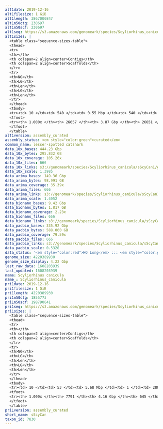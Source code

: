 ```yaml
---
alt1date: 2019-12-16
alt1filesize: 1 GiB
alt1length: 3867000847
alt1n50ctg: 230697
alt1n50scf: 230697
alt1seq: https://s3.amazonaws.com/genomeark/species/Scyliorhinus_canicula/sScyCan1/assembly_curated/sScyCan1.alt.cur.20191216.fasta.gz
alt1sizes: |
  <table class="sequence-sizes-table">
  <thead>
  <tr>
  <th></th>
  <th colspan=2 align=center>Contigs</th>
  <th colspan=2 align=center>Scaffolds</th>
  </tr>
  <tr>
  <th>NG</th>
  <th>LG</th>
  <th>Len</th>
  <th>LG</th>
  <th>Len</th>
  </tr>
  </thead>
  <tbody>
  <tr><td> 10 </td><td> 540 </td><td> 0.55 Mbp </td><td> 540 </td><td> 0.55 Mbp </td></tr>  <tr><td> 20 </td><td> 1337 </td><td> 435.80 Kbp </td><td> 1337 </td><td> 435.80 Kbp </td></tr>  <tr><td> 30 </td><td> 2336 </td><td> 346.05 Kbp </td><td> 2336 </td><td> 346.05 Kbp </td></tr>  <tr><td> 40 </td><td> 3578 </td><td> 281.14 Kbp </td><td> 3578 </td><td> 281.14 Kbp </td></tr>  <tr style="background-color:#cccccc;"><td> 50 </td><td> 5101 </td><td> 230.70 Kbp </td><td> 5101 </td><td> 230.70 Kbp </td></tr>  <tr><td> 60 </td><td> 6967 </td><td> 185.10 Kbp </td><td> 6967 </td><td> 185.10 Kbp </td></tr>  <tr><td> 70 </td><td> 9313 </td><td> 146.54 Kbp </td><td> 9313 </td><td> 146.54 Kbp </td></tr>  <tr><td> 80 </td><td> 12349 </td><td> 110.55 Kbp </td><td> 12349 </td><td> 110.55 Kbp </td></tr>  <tr><td> 90 </td><td> 16635 </td><td> 71.73 Kbp </td><td> 16635 </td><td> 71.73 Kbp </td></tr>  <tr><td> 100 </td><td> 26656 </td><td> 115  bp </td><td> 26650 </td><td> 115  bp </td></tr>  </tbody>
  <tfoot>
  <tr><th> 1.000x </th><th> 26657 </th><th> 3.87 Gbp </th><th> 26651 </th><th> 3.87 Gbp </th></tr>
  </tfoot>
  </table>
alt1version: assembly_curated
assembly_status: <em style="color:green">curated</em>
common_name: lesser-spotted catshark
data_10x_bases: 444.23 Gbp
data_10x_bytes: 295.832 GB
data_10x_coverage: 105.26x
data_10x_files: 666
data_10x_links: s3://genomeark/species/Scyliorhinus_canicula/sScyCan1/genomic_data/10x/<br>
data_10x_scale: 1.3985
data_arima_bases: 149.36 Gbp
data_arima_bytes: 98.991 GB
data_arima_coverage: 35.39x
data_arima_files: 666
data_arima_links: s3://genomeark/species/Scyliorhinus_canicula/sScyCan1/genomic_data/arima/<br>
data_arima_scale: 1.4052
data_bionano_bases: 9.42 Gbp
data_bionano_bytes: 1.817 GB
data_bionano_coverage: 2.23x
data_bionano_files: 666
data_bionano_links: s3://genomeark/species/Scyliorhinus_canicula/sScyCan1/genomic_data/bionano/<br>
data_pacbio_bases: 335.92 Gbp
data_pacbio_bytes: 588.060 GB
data_pacbio_coverage: 79.59x
data_pacbio_files: 666
data_pacbio_links: s3://genomeark/species/Scyliorhinus_canicula/sScyCan1/genomic_data/pacbio/<br>
data_pacbio_scale: 0.5320
data_status: '<em style="color:red">HQ Long</em> ::: <em style="color:green">Long</em> ::: <em style="color:green">Short</em> ::: <em style="color:green">Phasing</em> ::: <em style="color:green">Scaffolding</em>'
genome_size: 4220389930
genome_size_display: 4.22 Gbp
last_raw_data: 1608203939
last_updated: 1608203939
name: Scyliorhinus canicula
name_: Scyliorhinus_canicula
pri1date: 2019-12-16
pri1filesize: 1 GiB
pri1length: 4220389930
pri1n50ctg: 1855773
pri1n50scf: 198790641
pri1seq: https://s3.amazonaws.com/genomeark/species/Scyliorhinus_canicula/sScyCan1/assembly_curated/sScyCan1.pri.cur.20191216.fasta.gz
pri1sizes: |
  <table class="sequence-sizes-table">
  <thead>
  <tr>
  <th></th>
  <th colspan=2 align=center>Contigs</th>
  <th colspan=2 align=center>Scaffolds</th>
  </tr>
  <tr>
  <th>NG</th>
  <th>LG</th>
  <th>Len</th>
  <th>LG</th>
  <th>Len</th>
  </tr>
  </thead>
  <tbody>
  <tr><td> 10 </td><td> 53 </td><td> 5.68 Mbp </td><td> 1 </td><td> 289.50 Mbp </td></tr>  <tr><td> 20 </td><td> 144 </td><td> 3.89 Mbp </td><td> 2 </td><td> 277.25 Mbp </td></tr>  <tr><td> 30 </td><td> 263 </td><td> 3.10 Mbp </td><td> 4 </td><td> 233.86 Mbp </td></tr>  <tr><td> 40 </td><td> 417 </td><td> 2.39 Mbp </td><td> 6 </td><td> 211.67 Mbp </td></tr>  <tr style="background-color:#cccccc;"><td> 50 </td><td> 615 </td><td style="background-color:#88ff88;"> 1.86 Mbp </td><td> 8 </td><td style="background-color:#88ff88;"> 198.79 Mbp </td></tr>  <tr><td> 60 </td><td> 875 </td><td> 1.38 Mbp </td><td> 10 </td><td> 169.80 Mbp </td></tr>  <tr><td> 70 </td><td> 1239 </td><td> 0.95 Mbp </td><td> 13 </td><td> 160.85 Mbp </td></tr>  <tr><td> 80 </td><td> 1804 </td><td> 0.57 Mbp </td><td> 16 </td><td> 133.84 Mbp </td></tr>  <tr><td> 90 </td><td> 2880 </td><td> 254.69 Kbp </td><td> 19 </td><td> 98.27 Mbp </td></tr>  <tr><td> 100 </td><td> 7790 </td><td> 31  bp </td><td> 644 </td><td> 995  bp </td></tr>  </tbody>
  <tfoot>
  <tr><th> 1.000x </th><th> 7791 </th><th> 4.16 Gbp </th><th> 645 </th><th> 4.22 Gbp </th></tr>
  </tfoot>
  </table>
pri1version: assembly_curated
short_name: sScyCan
taxon_id: 7830
---
```

